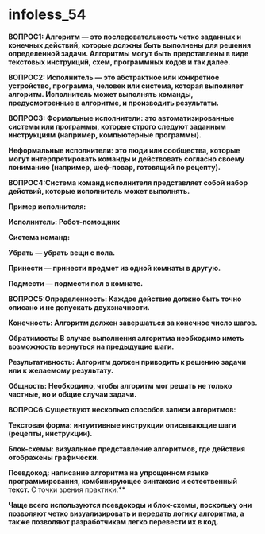 # infoless_54
**ВОПРОС1: Алгоритм — это последовательность четко заданных и конечных действий, которые должны быть выполнены для решения определенной задачи. Алгоритмы могут быть представлены в виде текстовых инструкций, схем, программных кодов и так далее.**

**ВОПРОС2: Исполнитель — это абстрактное или конкретное устройство, программа, человек или система, которая выполняет алгоритм. Исполнитель может выполнять команды, предусмотренные в алгоритме, и производить результаты.**

**ВОПРОС3: Формальные исполнители: это автоматизированные системы или программы, которые строго следуют заданным инструкциям (например, компьютерные программы).**

**Неформальные исполнители: это люди или сообщества, которые могут интерпретировать команды и действовать согласно своему пониманию (например, шеф-повар, готовящий по рецепту).**

**ВОПРОС4:Система команд исполнителя представляет собой набор действий, которые исполнитель может выполнять.**

**Пример исполнителя:**

**Исполнитель: Робот-помощник**  


**Система команд:**


**Убрать — убрать вещи с пола.**

**Принести — принести предмет из одной комнаты в другую.**

**Подмести — подмести пол в комнате.**

**ВОПРОС5:Определенность: Каждое действие должно быть точно описано и не допускать двухзначности.**

**Конечность: Алгоритм должен завершаться за конечное число шагов.**

**Обратимость: В случае выполнения алгоритма необходимо иметь возможность вернуться на предыдущие шаги.**

**Результативность: Алгоритм должен приводить к решению задачи или к желаемому результату.**

**Общность: Необходимо, чтобы алгоритм мог решать не только частные, но и общие случаи задачи.**


**ВОПРОС6:Существуют несколько способов записи алгоритмов:**


**Текстовая форма: интуитивные инструкции описывающие шаги (рецепты, инструкции).**

**Блок-схемы: визуальное представление алгоритмов, где действия отображены графически.**

**Псевдокод: написание алгоритма на упрощенном языке программирования, комбинирующее синтаксис и естественный текст.**
С точки зрения практики:**

**Чаще всего используются псевдокоды и блок-схемы, поскольку они позволяют четко визуализировать и передать логику алгоритма, а также позволяют разработчикам легко перевести их в код.**



